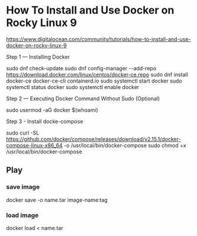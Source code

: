 # How To Install and Use Docker on Rocky Linux 9
https://www.digitalocean.com/community/tutorials/how-to-install-and-use-docker-on-rocky-linux-9

Step 1 — Installing Docker


sudo dnf check-update
sudo dnf config-manager --add-repo https://download.docker.com/linux/centos/docker-ce.repo
sudo dnf install docker-ce docker-ce-cli containerd.io
sudo systemctl start docker
sudo systemctl status docker
sudo systemctl enable docker

Step 2 — Executing Docker Command Without Sudo (Optional)

sudo usermod -aG docker $(whoami)

Step 3 - Install docke-compose

sudo curl -SL https://github.com/docker/compose/releases/download/v2.15.1/docker-compose-linux-x86_64 -o /usr/local/bin/docker-compose
sudo chmod +x /usr/local/bin/docker-compose

## Play
### save image
docker save -o name.tar image-name:tag
### load image
docker load < name.tar
